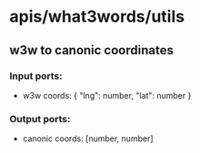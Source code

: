 # apis/what3words/utils

## w3w to canonic coordinates

### Input ports: 
* w3w coords: {
  "lng": number,
  "lat": number
}

### Output ports: 
* canonic coords: [number, number]

